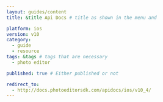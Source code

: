 ```yaml
---
layout: guides/content
title: &title Api Docs # title as shown in the menu and

platform: ios
version: v10
category:
  - guide
  - resource
tags: &tags # tags that are necessary
  - photo editor

published: true # Either published or not

redirect_to:
  - http://docs.photoeditorsdk.com/apidocs/ios/v10_4/
---
```

